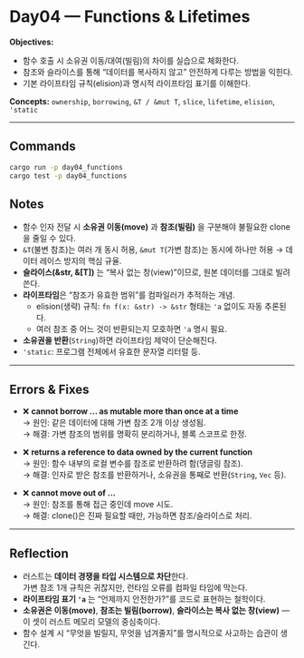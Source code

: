 # Day04 — Functions & Lifetimes

**Objectives:**  
- 함수 호출 시 소유권 이동/대여(빌림)의 차이를 실습으로 체화한다.  
- 참조와 슬라이스를 통해 “데이터를 복사하지 않고” 안전하게 다루는 방법을 익힌다.  
- 기본 라이프타임 규칙(elision)과 명시적 라이프타임 표기를 이해한다.

**Concepts:** `ownership`, `borrowing`, `&T / &mut T`, `slice`, `lifetime`, `elision`, `'static`

---

## Commands
```bash
cargo run -p day04_functions
cargo test -p day04_functions
```

## Notes

- 함수 인자 전달 시 **소유권 이동(move)** 과 **참조(빌림)** 을 구분해야 불필요한 clone을 줄일 수 있다.  
- `&T`(불변 참조)는 여러 개 동시 허용, `&mut T`(가변 참조)는 동시에 하나만 허용 → 데이터 레이스 방지의 핵심 규율.  
- **슬라이스(&str, &[T])** 는 “복사 없는 창(view)”이므로, 원본 데이터를 그대로 빌려쓴다.  
- **라이프타임**은 “참조가 유효한 범위”를 컴파일러가 추적하는 개념.  
  - elision(생략) 규칙: `fn f(x: &str) -> &str` 형태는 `'a` 없이도 자동 추론된다.  
  - 여러 참조 중 어느 것이 반환되는지 모호하면 `'a` 명시 필요.  
- **소유권을 반환**(`String`)하면 라이프타임 제약이 단순해진다.  
- `'static`: 프로그램 전체에서 유효한 문자열 리터럴 등.

---

## Errors & Fixes
- ❌ **cannot borrow ... as mutable more than once at a time**  
  → 원인: 같은 데이터에 대해 가변 참조 2개 이상 생성됨.  
  → 해결: 가변 참조의 범위를 명확히 분리하거나, 블록 스코프로 한정.

- ❌ **returns a reference to data owned by the current function**  
  → 원인: 함수 내부의 로컬 변수를 참조로 반환하려 함(댕글링 참조).  
  → 해결: 인자로 받은 참조를 반환하거나, 소유권을 통째로 반환(`String`, `Vec` 등).

- ❌ **cannot move out of ...**  
  → 원인: 참조를 통해 접근 중인데 move 시도.  
  → 해결: clone()은 진짜 필요할 때만, 가능하면 참조/슬라이스로 처리.

---

## Reflection
- 러스트는 **데이터 경쟁을 타입 시스템으로 차단**한다.  
  가변 참조 1개 규칙은 귀찮지만, 런타임 오류를 컴파일 타임에 막는다.  
- **라이프타임 표기 `'a`** 는 “언제까지 안전한가?”를 코드로 표현하는 철학이다.  
- **소유권은 이동(move)**, **참조는 빌림(borrow)**, **슬라이스는 복사 없는 창(view)** —  
  이 셋이 러스트 메모리 모델의 중심축이다.  
- 함수 설계 시 “무엇을 빌릴지, 무엇을 넘겨줄지”를 명시적으로 사고하는 습관이 생긴다.

